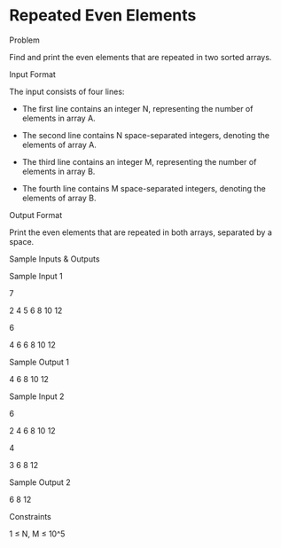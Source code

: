 # Repeated Even Elements

Problem





Find and print the even elements that are repeated in two sorted arrays.





Input Format



The input consists of four lines: 



- The first line contains an integer N, representing the number of elements in array A. 



- The second line contains N space-separated integers, denoting the elements of array A. 



- The third line contains an integer M, representing the number of elements in array B. 



- The fourth line contains M space-separated integers, denoting the elements of array B.





Output Format



Print the even elements that are repeated in both arrays, separated by a space.





Sample Inputs & Outputs



Sample Input 1

7

2 4 5 6 8 10 12

6

4 6 6 8 10 12



Sample Output 1

4 6 8 10 12







Sample Input 2

6

2 4 6 8 10 12

4

3 6 8 12



Sample Output 2

6 8 12







Constraints



1 ≤ N, M ≤ 10^5





